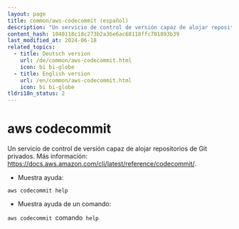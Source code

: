 ```yaml
---
layout: page
title: common/aws-codecommit (español)
description: "Un servicio de control de versión capaz de alojar repositorios de Git privados."
content_hash: 1040118c18c273b2a36e6ac68118ffc701893b39
last_modified_at: 2024-06-18
related_topics:
  - title: Deutsch version
    url: /de/common/aws-codecommit.html
    icon: bi bi-globe
  - title: English version
    url: /en/common/aws-codecommit.html
    icon: bi bi-globe
tldri18n_status: 2
---
```

# aws codecommit

Un servicio de control de versión capaz de alojar repositorios de Git privados.
Más información: <https://docs.aws.amazon.com/cli/latest/reference/codecommit/>.

- Muestra ayuda:

`aws codecommit help`

- Muestra ayuda de un comando:

`aws codecommit `<span class="tldr-var badge badge-pill bg-dark-lm bg-white-dm text-white-lm text-dark-dm font-weight-bold">comando</span>` help`
